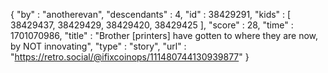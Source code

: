 {
  "by" : "anotherevan",
  "descendants" : 4,
  "id" : 38429291,
  "kids" : [ 38429437, 38429429, 38429420, 38429425 ],
  "score" : 28,
  "time" : 1701070986,
  "title" : "Brother [printers] have gotten to where they are now, by NOT innovating",
  "type" : "story",
  "url" : "https://retro.social/@ifixcoinops/111480744130939877"
}
